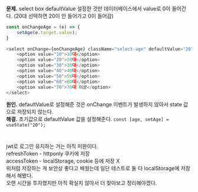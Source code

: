 **문제.** select box defaultValue 설정한 것만 데이터베이스에서 value로 0이 들어간다. (20대 선택하면 20이 안 들어가고 0이 들어감)
```javascript
const onChangeAge = (e) => {
    setAge(e.target.value);
}
    
<select onChange={onChangeAge} className="select-age" defaultValue="20">
    <option value="10">10대</option>
    <option value="20">20대</option>
    <option value="30">30대</option>
    <option value="40">40대</option>
    <option value="50">50대</option>
    <option value="60">60대</option>
    <option value="70">70대 이상</option>
</select>
```
**원인.** defaultValue로 설정해준 것은 onChange 이벤트가 발생하지 않아서 state 값으로 저장되지 않는다.  
**해결.** 초기값으로 defaultValue 값을 설정해준다. `const [age, setAge] = useState("20");`
#
jwt로 로그인 유지하는 거는 아직 미완이다.  
refreshToken - httponly 쿠키에 저장  
accessToken - localStorage, cookie 등에 저장 X  
위처럼 저장하는 게 보안상 좋다고 배웠는데 일단 테스트로 둘 다 localStorage에 저장해서 해봤다.  
오랜 시간을 투자했지만 아직 확실치 않아서 더 찾아보고 정리해야겠다.
